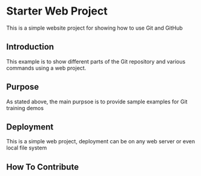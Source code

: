 # Starter Web Project

This is a simple website project for showing how to use Git and GitHub

## Introduction

This example is to show different parts of the Git repository and various commands using a web project.

## Purpose

As stated above, the main purpsoe is to provide sample examples for Git training demos

## Deployment

This is a simple web project, deployment can be on any web server or even local file system

## How To Contribute